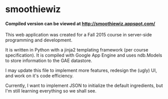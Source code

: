 # smoothiewiz
#### Compiled version can be viewed at http://smoothiewiz.appspot.com/

This web application was created for a Fall 2015 course in server-side programming and development.

It is written in Python with a jinja2 templating framework (per course specification). It is compiled with Google App Engine and uses ndb.Models to store information to the GAE datastore.

I may update this file to implement more features, redesign the (ugly) UI, and work on it's code efficiency.

Currently, I want to implement JSON to initialize the default ingredients, but I'm still learning everything so we shall see.
